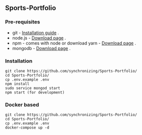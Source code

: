 ## Sports-Portfolio

### Pre-requisites
* git - [Installation guide](https://www.linode.com/docs/development/version-control/how-to-install-git-on-linux-mac-and-windows/) .  
* node.js - [Download page](https://nodejs.org/en/download/) .  
* npm - comes with node or download yarn - [Download page](https://yarnpkg.com/lang/en/docs/install) .  
* mongodb - [Download page](https://www.mongodb.com/download-center/community) .

### Installation
``` 
git clone https://github.com/synchronizing/Sports-Portfolio/
cd Sports-Portfolio/
cp .env.example .env
npm install
sudo service mongod start
npm start (for development)
```
### Docker based 
``` 
git clone https://github.com/synchronizing/Sports-Portfolio/
cd Sports-Portfolio/
cp .env.example .env
docker-compose up -d
```

